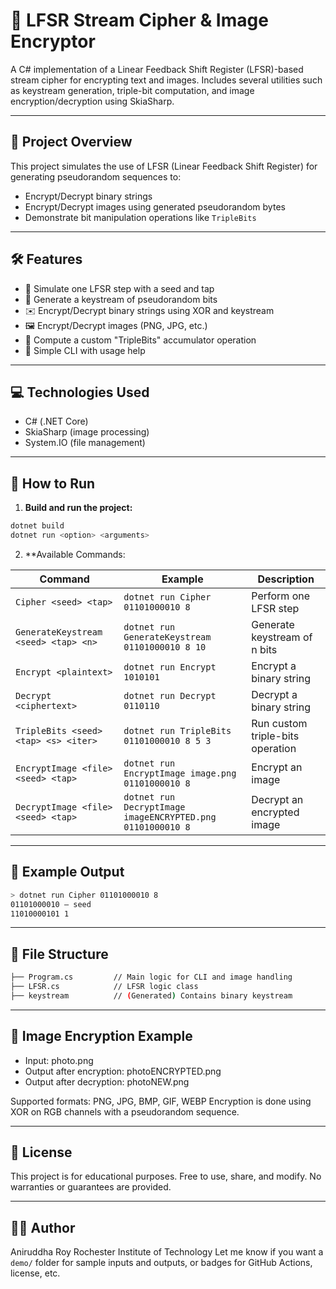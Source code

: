 # 🔐 LFSR Stream Cipher & Image Encryptor

A C# implementation of a Linear Feedback Shift Register (LFSR)-based stream cipher for encrypting text and images. Includes several utilities such as keystream generation, triple-bit computation, and image encryption/decryption using SkiaSharp.

---

## 📌 Project Overview

This project simulates the use of LFSR (Linear Feedback Shift Register) for generating pseudorandom sequences to:

- Encrypt/Decrypt binary strings
- Encrypt/Decrypt images using generated pseudorandom bytes
- Demonstrate bit manipulation operations like `TripleBits`

---

## 🛠 Features

- 🔁 Simulate one LFSR step with a seed and tap
- 🔑 Generate a keystream of pseudorandom bits
- ✉️ Encrypt/Decrypt binary strings using XOR and keystream
- 🖼️ Encrypt/Decrypt images (PNG, JPG, etc.)
- 🧮 Compute a custom "TripleBits" accumulator operation
- 🧾 Simple CLI with usage help

---

## 💻 Technologies Used

- C# (.NET Core)
- SkiaSharp (image processing)
- System.IO (file management)

---

## 🚀 How to Run

1. **Build and run the project:**

```bash
dotnet build
dotnet run <option> <arguments>
```

2. **Available Commands:

| Command                              | Example                                                    | Description                      |
| ------------------------------------ | ---------------------------------------------------------- | -------------------------------- |
| `Cipher <seed> <tap>`                | `dotnet run Cipher 01101000010 8`                          | Perform one LFSR step            |
| `GenerateKeystream <seed> <tap> <n>` | `dotnet run GenerateKeystream 01101000010 8 10`            | Generate keystream of n bits     |
| `Encrypt <plaintext>`                | `dotnet run Encrypt 1010101`                               | Encrypt a binary string          |
| `Decrypt <ciphertext>`               | `dotnet run Decrypt 0110110`                               | Decrypt a binary string          |
| `TripleBits <seed> <tap> <s> <iter>` | `dotnet run TripleBits 01101000010 8 5 3`                  | Run custom triple-bits operation |
| `EncryptImage <file> <seed> <tap>`   | `dotnet run EncryptImage image.png 01101000010 8`          | Encrypt an image                 |
| `DecryptImage <file> <seed> <tap>`   | `dotnet run DecryptImage imageENCRYPTED.png 01101000010 8` | Decrypt an encrypted image       |

---

## 🧪 Example Output

```bash
> dotnet run Cipher 01101000010 8
01101000010 – seed
11010000101 1
```

---

## 📂 File Structure

```bash
├── Program.cs         // Main logic for CLI and image handling
├── LFSR.cs            // LFSR logic class
├── keystream          // (Generated) Contains binary keystream
```

---

## 📸 Image Encryption Example
- Input: photo.png
- Output after encryption: photoENCRYPTED.png
- Output after decryption: photoNEW.png

Supported formats: PNG, JPG, BMP, GIF, WEBP
Encryption is done using XOR on RGB channels with a pseudorandom sequence.

---

## 📝 License
This project is for educational purposes. Free to use, share, and modify.
No warranties or guarantees are provided.

---

## 👨‍💻 Author
Aniruddha Roy
Rochester Institute of Technology
Let me know if you want a `demo/` folder for sample inputs and outputs, or badges for GitHub Actions, license, etc.



